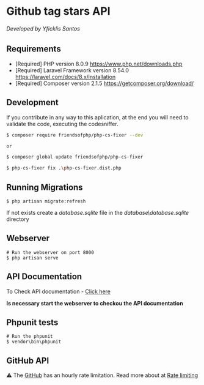 # Github tag stars API 
###### Developed by Yficklis Santos

## Requirements

- [Required] PHP version 8.0.9 https://www.php.net/downloads.php
- [Required] Laravel Framework version 8.54.0 https://laravel.com/docs/8.x/installation
- [Required] Composer version 2.1.5 https://getcomposer.org/download/

## Development

If you contribute in any way to this aplication, at the end you will need to validate the code, executing the codesniffer.

```bash
$ composer require friendsofphp/php-cs-fixer --dev

or 

$ composer global update friendsofphp/php-cs-fixer

$ php-cs-fixer fix .\php-cs-fixer.dist.php
```

## Running Migrations
```
$ php artisan migrate:refresh
```

If not exists create a _database.sqlite_ file in the _database\database.sqlite_ directory

## Webserver
```
# Run the webserver on port 8000
$ php artisan serve
```

## API Documentation

To Check API documentation - [Click here](http://127.0.0.1:8000/)

__Is necessary start the webserver to checkou the API documentation__


## Phpunit tests 
```
# Run the phpunit 
$ vendor\bin\phpunit
```

## GitHub API
:warning: The [GitHub](https://api.github.com/) has an hourly rate limitation. Read more about at [Rate limiting](https://docs.github.com/en/rest/overview/resources-in-the-rest-api#rate-limiting)
